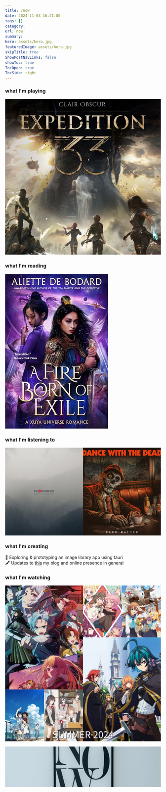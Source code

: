```yaml
---
title: /now
date: 2024-11-03 16:21:00
tags: []
category: 
url: now 
summary: 
hero: assets/hero.jpg
featuredImage: assets/hero.jpg
skipTitle: true
ShowPostNavLinks: false
showToc: true
TocOpen: true
TocSide: right
---
```


<style>
    /* Let's use emoji as the bullets */
    ul li { list-style-type: none; }
    ul { padding-inline-start: 0px !important; }
</style>

### what I'm playing

![](assets/clair.jpg)

### what I'm reading

![](assets/fire.jpg)

### what I'm listening to

![](assets/listening.jpeg)

### what I'm creating

- 🧐 Exploring & prototyping an image library app using tauri 
- 🖋️ Updates to [this](https://markphilpot.com) my blog and online presence in general

### what I'm watching

![](assets/summer_2024.jpg)

![](assets/hero.jpg "hidden")

